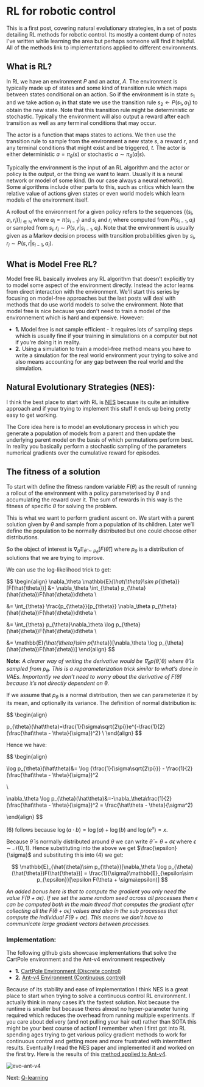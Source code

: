 # RL for robotic control

This is a first post, covering natural evolutionary strategies, in a set of posts detailing RL methods for robotic control. Its mostly a content dump of notes I've written while learning the area but perhaps someone will find it helpful. All of the methods link to implementations applied to different environments.

## What is RL?

In RL we have an environment $P$ and an actor, $A$. The environment is typically made up of states and some kind of transition rule which maps between states conditional on an action. So if the environment is in state $s_1$ and we take action $a_1$ in that state we use the transition rule $s_2\leftarrow P(s_1, a_1)$ to obtain the new state. Note that this transition rule might be deterministic or stochastic. Typically the environment will also output a reward after each transition as well as any terminal conditions that may occur.

The actor is a function that maps states to actions. We then use the transition rule to sample from the environment a new state $s$, a reward $r$, and any terminal conditions that might exist and be triggered, $t$. The actor is either deterministic $a = \pi_\theta(s)$ or stochastic $a\sim\pi_\theta(a|s)$. 

Typically the environment is the input of an RL algorithm and the actor or policy is the output, or the thing we want to learn. Usually it is a neural network or model of some kind. (In our case always a neural network). Some algorithms include other parts to this, such as critics which learn the relative value of actions given states or even world models which learn models of the environment itself.

A rollout of the environment for a given policy refers to the sequences $\{(s_i,a_i,r_i)\}_{i\in\mathbb{N}}$ where $a_i=\pi(s_{i-1})$ and $s_i$ and $r_i$ where computed from $P(s_{i-1}, a_i)$ or sampled from $s_i,r_i\sim P(s, r|s_{i-1}, a_{i})$. Note that the environment is usually given as a Markov decision process with transition probabilities given by $s_i,r_i\sim P(s, r|s_{i-1}, a_{i})$.

## What is Model Free RL?

Model free RL basically involves any RL algorithm that doesn’t explicitly try to model some aspect of the environment directly. Instead the actor learns from direct interaction with the environment. We'll start this series by focusing on model-free approaches but the last posts will deal with methods that do use world models to solve the environment. Note that model free is nice because you don't need to train a model of the environnement which is hard and expensive. However:

- __1.__ Model free is not sample efficient - It requires lots of sampling steps which is usually fine if your training in simulations on a computer but not if you're doing it in reality.
- __2.__ Using a simulation to train a model-free method means you have to write a simulation for the real world environment your trying to solve and also means accounting for any gap between the real world and the simulation.

## Natural Evolutionary Strategies (NES):

I think the best place to start with RL is [NES](https://arxiv.org/abs/1106.4487) because its quite an intuitive approach and if your trying to implement this stuff it ends up being pretty easy to get working.

The Core idea here is to model an evolutionary process in which you generate a population of models from a parent and then update the underlying parent model on the basis of which permutations perform best. In reality you basically perform a stochastic sampling of the parameters numerical gradients over the cumulative reward for episodes.

## The fitness of a solution

To start with define the fitness random variable $F(\theta)$ as the result of running a rollout of the environment with a policy parameterised by $\theta$ and accumulating the reward over it. The sum of rewards in this way is the fitness of specific $\theta$ for solving the problem.

This is what we want to perform gradient ascent on. We start with a parent solution given by $\theta$ and sample from a population of its children. Later we’ll define the population to be normally distributed but one could choose other distributions.

So the object of interest is $\nabla_\theta \mathbb{E}_{\hat{\theta}\sim p_{\theta}}[F(\hat{\theta})]$ where $p_{\theta}$ is a distribution of solutions that we are trying to improve.

We can use the log-likelihood trick to get:

$$
\begin{align}
\nabla_\theta \mathbb{E}_{\hat{\theta}\sim p_{\theta}}[F(\hat{\theta})] &= \nabla_\theta \int_{\theta} p_{\theta}(\hat{\theta})F(\hat{\theta})d\theta \\

&= \int_{\theta} \frac{p_{\theta}}{p_{\theta}} \nabla_\theta p_{\theta}(\hat{\theta})F(\hat{\theta})d\theta \\

&= \int_{\theta} p_{\theta}\nabla_\theta \log p_{\theta}(\hat{\theta})F(\hat{\theta})d\theta \\

&= \mathbb{E}_{\hat{\theta}\sim p_{\theta}}[\nabla_\theta \log p_{\theta}(\hat{\theta})F(\hat{\theta})]
\end{align}
$$

**Note:** *A clearer way of writing the derivative would be $\nabla_\theta p(\hat{\theta}, \theta)$ where $\hat{\theta}$ is sampled from $p_\theta$. This is a reparameterization trick similar to what’s done in VAEs. Importantly we don’t need to worry about the derivative of $F(\hat{\theta})$ because it’s not directly dependent on $\theta$.*

If we assume that $p_{\theta}$ is a normal distribution, then we can parameterize it by its mean, and optionally its variance. The definition of normal distribution is:

$$
\begin{align}

p_{\theta}(\hat\theta)=\frac{1}{\sigma\sqrt{2\pi}}e^{-\frac{1}{2}(\frac{\hat\theta - \theta}{\sigma})^2} \\
\end{align}
$$

Hence we have:

$$
\begin{align}

\log p_{\theta}(\hat\theta)&= \log {\frac{1}{\sigma\sqrt{2\pi}}} - \frac{1}{2}(\frac{\hat\theta - \theta}{\sigma})^2

\\

\nabla_\theta \log p_{\theta}(\hat\theta)&=-\nabla_\theta\frac{1}{2}(\frac{\hat\theta - \theta}{\sigma})^2 = \frac{\hat\theta - \theta}{\sigma^2}

\end{align}
$$

(6) follows because $\log(a\cdot b)=\log(a)+\log(b)$ and $\log(e^x)=x$.

Because  $\hat\theta$ is normally distributed around $\theta$ we can write $\hat\theta = \theta+\sigma\epsilon$ where $\epsilon\sim\mathcal{N}(0, 1)$.  Hence substituting into the above we get $\frac{\epsilon}{\sigma}$ and substituting this into (4) we get:

$$
\mathbb{E}_{\hat{\theta}\sim p_{\theta}}[\nabla_\theta \log p_{\theta}(\hat{\theta})F(\hat{\theta})] = \frac{1}{\sigma}\mathbb{E}_{\epsilon\sim p_{\epsilon}}[\epsilon F(\theta + \sigma\epsilon)]
$$

*An added bonus here is that to compute the gradient you only need the value $F(\theta+\sigma\epsilon)$. If we set the same random seed across all processes then $\epsilon$ can be computed both in the main thread that computes the gradient after collecting all the $F(\theta+\sigma\epsilon)$ values and also in the sub processes that compute the individual $F(\theta+\sigma\epsilon)$. This means we don’t have to communicate large gradient vectors between processes.*

### Implementation:

The following github gists showcase implementations that solve the CartPole environment and the Ant-v4 environment respectively

- __1.__ [CartPole Environment (Discrete control)](https://gist.github.com/mauicv/8b6c51f222a35d9abdebe82487360966)
- __2.__ [Ant-v4 Environment (Continuous control)](https://gist.github.com/mauicv/3b23fe1ed823d3a16d12ce361fa8482b)

Because of its stability and ease of implementation I think NES is a great place to start when trying to solve a continuous control RL environment. I actually think in many cases it’s the fastest solution. Not because the runtime is smaller but because theres almost no hyper-parameter tuning required which reduces the overhead from running multiple experiments. If you care about delivery (and not pulling your hair out) rather than SOTA this might be your best course of action! I remember when I first got into RL spending ages trying to get various policy gradient methods to work for continuous control and getting more and more frustrated with intermittent results. Eventually I read the NES paper and implemented it and worked on the first try. Here is the results of this [method applied to Ant-v4](https://github.com/mauicv/evo-ant).

![evo-ant-v4](/posts/rl-nes/evo-ant.gif)

Next: [Q-learning](#/posts/rl-dqn)

